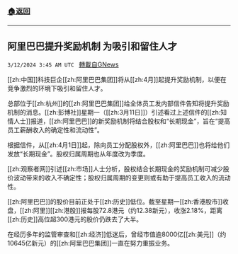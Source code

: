###  [:house:返回](README.md)
---


## 阿里巴巴提升奖励机制 为吸引和留住人才
`3/12/2024 3:45 AM UTC ` [轉載自GNews](https://gnews.org/articles/2386110)

[[zh:中国]]科技巨企[[zh:阿里巴巴集团]]将从[[zh:4月]]起提升奖励机制，以便在竞争激烈的环境下吸引和留住人才。

总部位于[[zh:杭州]]的[[zh:阿里巴巴集团]]给全体员工发内部信件告知将提升奖励机制的消息。[[zh:彭博社]]星期一（[[zh:3月11日]]）引述看过上述信件的[[zh:知情人士]]报道，[[zh:阿里巴巴]]的新奖励机制将结合股权和“长期现金”，旨在“提高员工薪酬收入的确定性和流动性”。

根据信件，从[[zh:4月1日]]起，除向员工分配股权外，[[zh:阿里巴巴]]也将给他们发放“长期现金”。股权归属周期也从年度改为季度。

[[zh:观察者网]]引述[[zh:市场]]人士分析，股权结合长期现金的奖励机制可减少股价波动带来的收入不确定性；股权归属周期的变更则或有助于提高员工收入的流动性。

[[zh:阿里巴巴]]的股价目前正处于[[zh:历史]]低位。截至星期一[[zh:香港股市]]收盘，[[zh:阿里]][[zh:港股]]报每股72.8港元（约12.38新元），收涨2.18%，距离[[zh:历史]]高位超300港元的股价仍跌去了大半。

在经历多年的监管审查和[[zh:经济]]低迷后，曾经市值逾8000亿[[zh:美元]]（约10645亿新元）的[[zh:阿里巴巴集团]]一直在努力重振业务。
